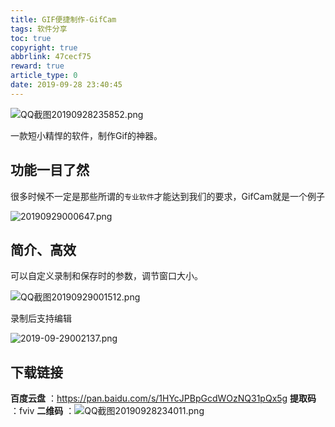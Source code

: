 ```yaml
---
title: GIF便捷制作-GifCam
tags: 软件分享
toc: true
copyright: true
abbrlink: 47cecf75
reward: true
article_type: 0
date: 2019-09-28 23:40:45
---
```


![QQ截图20190928235852.png](https://cdn.anyway1314.cn/imageQQ截图20190928235852.png-title)

一款短小精悍的软件，制作Gif的神器。

<!-- more -->

## 功能一目了然
很多时候不一定是那些所谓的`专业软件`才能达到我们的要求，GifCam就是一个例子

![20190929000647.png](https://cdn.anyway1314.cn/image20190929000647.png)

## 简介、高效
可以自定义录制和保存时的参数，调节窗口大小。

![QQ截图20190929001512.png](https://cdn.anyway1314.cn/imageQQ截图20190929001512.png)

录制后支持编辑

![2019-09-29002137.png](https://cdn.anyway1314.cn/image2019-09-29002137.png)

## 下载链接
**百度云盘** ：https://pan.baidu.com/s/1HYcJPBpGcdWOzNQ31pQx5g
**提取码** ：fviv
**二维码** ：![QQ截图20190928234011.png](https://cdn.anyway1314.cn/imageQQ截图20190928234011.png)